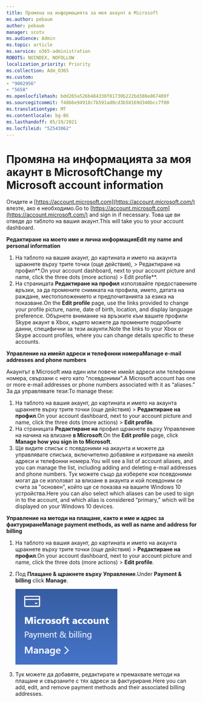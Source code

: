 ```yaml
---
title: Промяна на информацията за моя акаунт в Microsoft
ms.author: pebaum
author: pebaum
manager: scotv
ms.audience: Admin
ms.topic: article
ms.service: o365-administration
ROBOTS: NOINDEX, NOFOLLOW
localization_priority: Priority
ms.collection: Adm_O365
ms.custom:
- "9002956"
- "5658"
ms.openlocfilehash: bdd265a526b484330f81730b222bd388e867409f
ms.sourcegitcommit: f4866e94918c7b591ad0cd3b58169d340bcc7f00
ms.translationtype: MT
ms.contentlocale: bg-BG
ms.lasthandoff: 05/19/2021
ms.locfileid: "52543062"
---
```

# <a name="change-my-microsoft-account-information"></a><span data-ttu-id="41597-102">Промяна на информацията за моя акаунт в Microsoft</span><span class="sxs-lookup"><span data-stu-id="41597-102">Change my Microsoft account information</span></span>

<span data-ttu-id="41597-103">Отидете и [https://account.microsoft.com](https://account.microsoft.com/) влезте, ако е необходимо.</span><span class="sxs-lookup"><span data-stu-id="41597-103">Go to [https://account.microsoft.com](https://account.microsoft.com/) and sign in if necessary.</span></span> <span data-ttu-id="41597-104">Това ще ви отведе до таблото на вашия акаунт.</span><span class="sxs-lookup"><span data-stu-id="41597-104">This will take you to your account dashboard.</span></span>  

<span data-ttu-id="41597-105">**Редактиране на моето име и лична информация**</span><span class="sxs-lookup"><span data-stu-id="41597-105">**Edit my name and personal information**</span></span>

1. <span data-ttu-id="41597-106">На таблото на вашия акаунт, до картината и името на акаунта щракнете върху трите точки (още действия), > Редактиране на профил\*\*.</span><span class="sxs-lookup"><span data-stu-id="41597-106">On your account dashboard, next to your account picture and name, click the three dots (more actions) > Edit profile\*\*.</span></span>
2. <span data-ttu-id="41597-107">На страницата **Редактиране на профил** използвайте предоставените връзки, за да промените снимката на профила, името, датата на раждане, местоположението и предпочитанията за езика на показване.</span><span class="sxs-lookup"><span data-stu-id="41597-107">On the **Edit profile** page, use the links provided to change your profile picture, name, date of birth, location, and display language preference.</span></span> <span data-ttu-id="41597-108">Обърнете внимание на връзките към вашите профили Skype акаунт в Xbox, където можете да промените подробните данни, специфични за тези акаунти.</span><span class="sxs-lookup"><span data-stu-id="41597-108">Note the links to your Xbox or Skype account profiles, where you can change details specific to these accounts.</span></span>

<span data-ttu-id="41597-109">**Управление на имейл адреси и телефонни номера**</span><span class="sxs-lookup"><span data-stu-id="41597-109">**Manage e-mail addresses and phone numbers**</span></span>

<span data-ttu-id="41597-110">Акаунтът в Microsoft има един или повече имейл адреси или телефонни номера, свързани с него като "псевдоними".</span><span class="sxs-lookup"><span data-stu-id="41597-110">A Microsoft account has one or more e-mail addresses or phone numbers associated with it as “aliases.”</span></span> <span data-ttu-id="41597-111">За да управлявате тези:</span><span class="sxs-lookup"><span data-stu-id="41597-111">To manage these:</span></span>

1. <span data-ttu-id="41597-112">На таблото на вашия акаунт, до картината и името на акаунта щракнете върху трите точки (още действия) > **Редактиране на профил**.</span><span class="sxs-lookup"><span data-stu-id="41597-112">On your account dashboard, next to your account picture and name, click the three dots (more actions) > **Edit profile**.</span></span>
2. <span data-ttu-id="41597-113">На страницата **Редактиране на** профил щракнете върху Управление на начина на влизане **в Microsoft**.</span><span class="sxs-lookup"><span data-stu-id="41597-113">On the **Edit profile** page, click **Manage how you sign in to Microsoft**.</span></span> 
3. <span data-ttu-id="41597-114">Ще видите списък с псевдоними на акаунта и можете да управлявате списъка, включително добавяне и изтриване на имейл адреси и телефонни номера.</span><span class="sxs-lookup"><span data-stu-id="41597-114">You will see a list of account aliases, and you can manage the list, including adding and deleting e-mail addresses and phone numbers.</span></span> <span data-ttu-id="41597-115">Тук можете също да изберете кои псевдоними могат да се използват за влизане в акаунта и кой псевдоним се счита за "основен", който ще се показва на вашите Windows 10 устройства.</span><span class="sxs-lookup"><span data-stu-id="41597-115">Here you can also select which aliases can be used to sign in to the account, and which alias is considered “primary,” which will be displayed on your Windows 10 devices.</span></span>

<span data-ttu-id="41597-116">**Управление на методи на плащане, както и име и адрес за фактуриране**</span><span class="sxs-lookup"><span data-stu-id="41597-116">**Manage payment methods, as well as name and address for billing**</span></span> 

1. <span data-ttu-id="41597-117">На таблото на вашия акаунт, до картината и името на акаунта щракнете върху трите точки (още действия) > **Редактиране на профил**.</span><span class="sxs-lookup"><span data-stu-id="41597-117">On your account dashboard, next to your account picture and name, click the three dots (more actions) > **Edit profile**.</span></span>
2. <span data-ttu-id="41597-118">Под **Плащане & щракнете върху** **Управление**.</span><span class="sxs-lookup"><span data-stu-id="41597-118">Under **Payment & billing** click **Manage**.</span></span>

    ![Управление на плащане и фактуриране](media/manage-account.png)

3. <span data-ttu-id="41597-120">Тук можете да добавяте, редактирате и премахвате методи на плащане и свързаните с тях адреси за фактуриране.</span><span class="sxs-lookup"><span data-stu-id="41597-120">Here you can add, edit, and remove payment methods and their associated billing addresses.</span></span> 
